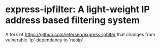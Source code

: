 # express-ipfilter: A light-weight IP address based filtering system
A fork of https://github.com/jetersen/express-ipfilter that changes from vulnerable 'ip' dependancy to 'neoip'
